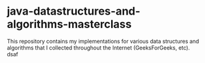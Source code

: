 # java-datastructures-and-algorithms-masterclass
This repository contains my implementations for various data structures and algorithms that I collected throughout the Internet (GeeksForGeeks, etc).
dsaf